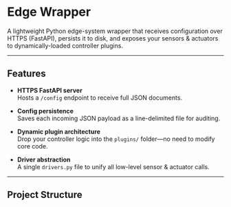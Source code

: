 # Edge Wrapper

A lightweight Python edge-system wrapper that receives configuration over HTTPS (FastAPI), persists it to disk, and exposes your sensors & actuators to dynamically-loaded controller plugins.

---

## Features

- **HTTPS FastAPI server**  
  Hosts a `/config` endpoint to receive full JSON documents.

- **Config persistence**  
  Saves each incoming JSON payload as a line-delimited file for auditing.

- **Dynamic plugin architecture**  
  Drop your controller logic into the `plugins/` folder—no need to modify core code.

- **Driver abstraction**  
  A single `drivers.py` file to unify all low-level sensor & actuator calls.

---

## Project Structure


